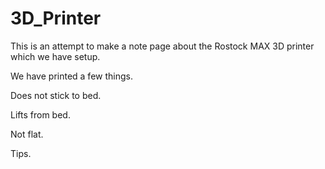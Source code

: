 3D_Printer
==========

This is an attempt to make a note page about the Rostock MAX 3D printer which we have setup.

We have printed a few things.

Does not stick to bed.

Lifts from bed.

Not flat.

Tips.
